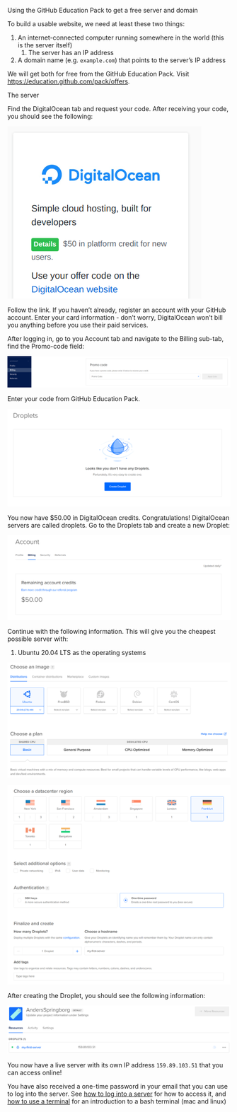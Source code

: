 
Using the GitHub Education Pack to get a free server and domain

To build a usable website, we need at least these two things:

1. An internet-connected computer running somewhere in the world (this is the server itself)
    1. The server has an IP address
2. A domain name (e.g. `example.com`) that points to the server’s IP address 

We will get both for free from the GitHub Education Pack. Visit https://education.github.com/pack/offers. 


The server

Find the DigitalOcean tab and request your code. After receiving your code, you should see the following: 

![](assets/getting_a_server/digital_ocean.png)


Follow the link. If you haven’t already, register an account with your GitHub account.
Enter your card information - don’t worry, DigitalOcean won’t bill you anything before you use their paid services. 

After logging in, go to you Account tab and navigate to the Billing sub-tab, find the Promo-code field: 


![](assets/getting_a_server/promo_input.png)


Enter your code from GitHub Education Pack.

![](assets/getting_a_server/create_droplet.png)



You now have $50.00 in DigitalOcean credits. Congratulations!
DigitalOcean servers are called droplets.
Go to the Droplets tab and create a new Droplet: 



![](assets/getting_a_server/account_credit.png)


Continue with the following information. This will give you the cheapest possible server with: 

1. Ubuntu 20.04 LTS as the operating systems



![](assets/getting_a_server/chose_an_images.png)


![](assets/getting_a_server/select_region.png)




After creating the Droplet, you should see the following information: 

![](assets/getting_a_server/first_server.png)


You now have a live server with its own IP address `159.89.103.51` that you can access online! 

You have also received a one-time password in your email that you can use to log into the server. See [how to log into a server](server_logon) for how to access it, and [how to use a terminal](terminal) for an introduction to a bash terminal (mac and linux)
